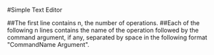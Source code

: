 ﻿#Simple Text Editor

##The first line contains n, the number of operations.
##Each of the following n lines contains the name of the operation followed by the command argument, if any, separated by space in the following format "CommandName Argument".